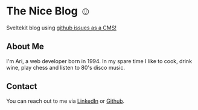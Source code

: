# The Nice Blog ☺️

Sveltekit blog using [github issues as a CMS!](https://github.com/swyxio/swyxkit/)

## About Me
I'm Ari, a web developer born in 1994. In my spare time I like to cook, drink wine, play chess and listen to 80's disco music. 

## Contact

You can reach out to me via [LinkedIn](https://www.linkedin.com/in/arienshibani/) or [Github](https://www.github.com/arienshibani).
